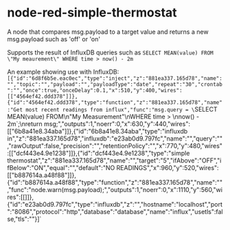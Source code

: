 # node-red-simple-thermostat
A node that compares msg.payload to a target value and returns a new msg.payload such as 'off' or 'on'

Supports the result of InfluxDB queries such as `SELECT MEAN(value) FROM \"My meaurement\" WHERE time > now() - 2m`

An example showing use with InfluxDB:
`[{"id":"6d8f6b5e.eac0ec","type":"inject","z":"881ea337.165d78","name":"","topic":"","payload":"","payloadType":"date","repeat":"30","crontab":"","once":true,"onceDelay":0.1,"x":510,"y":400,"wires":[["4564ef42.ddd378"]]},{"id":"4564ef42.ddd378","type":"function","z":"881ea337.165d78","name":"Get most recent readings from influx","func":"msg.query = \`SELECT MEAN(value) FROM\n\"My Measurement\"\nWHERE time > \nnow() - 2m\`;\nreturn msg;","outputs":1,"noerr":0,"x":630,"y":440,"wires":[["6b8a41e8.34aba"]]},{"id":"6b8a41e8.34aba","type":"influxdb in","z":"881ea337.165d78","influxdb":"e23ab0d9.797fc","name":"","query":"","rawOutput":false,"precision":"","retentionPolicy":"","x":770,"y":480,"wires":[["dcf443e4.9e1238"]]},{"id":"dcf443e4.9e1238","type":"simple thermostat","z":"881ea337.165d78","name":"","target":"5","ifAbove":"OFF","ifBelow":"ON","equal":"","default":"NO READINGS","x":960,"y":520,"wires":[["b887614a.a48f88"]]},{"id":"b887614a.a48f88","type":"function","z":"881ea337.165d78","name":"","func":"node.warn(msg.payload);","outputs":1,"noerr":0,"x":1110,"y":560,"wires":[[]]},{"id":"e23ab0d9.797fc","type":"influxdb","z":"","hostname":"localhost","port":"8086","protocol":"http","database":"database","name":"influx","usetls":false,"tls":""}]`
